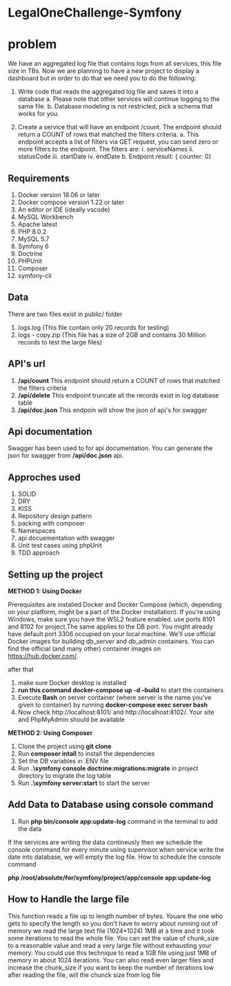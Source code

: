 # LegalOneChallenge-Symfony
# problem
We have an aggregated log file that contains logs from all services, this file size in TBs.
Now we are planning to have a new project to display a dashboard but in order to do that we need you to do the following:

1.	 Write code that reads the aggregated log file and saves it into a database
a.	Please note that other services will continue logging to the same file.
b.	Database modeling is not restricted, pick a schema that works for you. 

2.	Create a service that will have an endpoint /count. The endpoint should return a COUNT of rows that matched the filters criteria.
a.	This endpoint accepts a list of filters via GET request, you can send zero or more filters to the endpoint. The filters are:
i.	serviceNames
ii.	statusCode
iii.	startDate
iv.	endDate
b.	Endpoint result: { counter: 0}

## Requirements ##
1. Docker version 18.06 or later
2. Docker compose version 1.22 or later
3. An editor or IDE (ideally vscode)
4. MySQL Workbench
5. Apache latest
6. PHP 8.0.2
7. MySQL 5.7
8. Symfony 6
9. Doctrine
10. PHPUnit
11. Composer
12. symfony-cli

## Data ##
There are two files exist in public/ folder
1. logs.log  (This file contain only 20 records for testing)
2. logs - copy.zip (This file has a size of 2GB and contains 30 Million records to test the large files)

## API's url ##
1. **/api/count** 
This endpoint should return a COUNT of rows that matched the filters criteria
3. **/api/delete**
This endpoint truncate all the records exist in log database table
5. **/api/doc.json**
This endpoin will show the json of api's for swagger

## Api documentation ##
Swagger has been used to for api documentation. You can generate the json for swagger from **/api/doc.json** api. 

## Approches used ##
1. SOLID
2. DRY
3. KISS
4. Repository design pattern
5. packing with composer
6. Namespaces
7. api docuementation with swagger
8. Unit test cases using phpUnit
9. TDD approach

## Setting up the project ##

**METHOD 1: Using Docker**

Prerequisites are installed Docker and Docker Compose (which, depending on your platform, might be a part of the Docker installation). If you’re using Windows, make sure you have the WSL2 feature enabled. use ports 8101 and 8102 for project.The same applies to the DB port. You might already have default port 3306 occupied on your local machine. We’ll use official Docker images for building db_server and db_admin containers. You can find the official (and many other) container images on https://hub.docker.com/.

after that
1.  make sure Docker desktop is installed
2.  **run this command docker-compose up -d –build** to start the containers
3.  Execute **Bash** on server container (where server is the name you’ve given to container) by running **docker-compose exec server bash**
4.  Now check http://localhost:8101/ and http://localhost:8102/. Your site and PhpMyAdmin should be available

**METHOD 2: Using Composer**

1. Clone the project using **git clone**
2. Run **composer intall** to install the dependencies
3. Set the DB variables in .ENV file
4. Run **.\symfony console doctrine:migrations:migrate** in project directory to migrate the log table
5. Run **.\symfony server:start** to start the server


## Add Data to Database using console command ##

 1. Run **php bin/console app:update-log** command in the terminal to add the data
 
 If the services are writing the data contineusly then we schedule the console command for every minute using supervisor.when service write the date into database, we   will empty the log file.
 How to schedule the console command
 
 **php /root/absolute/for/symfony/project/app/console app:update-log**
 
 
 ## How to Handle the large file ###
 
This function reads a file up to length number of bytes. Youare the one who gets to specify  the length so you don’t have to worry about running out of memory we read the large text file (1024*1024) 1MB at a time and it took some iterations to read the whole file. You can set the value of chunk_size to a reasonable value and read a very large file without exhausting your memory. You could use this technique to read a 1GB file using just 1MB of memory  in about 1024 iterations. You can also read even larger files and increase the chunk_size if you want to  keep the number of iterations low after reading the file, will the chunck size from log file 
      






 
